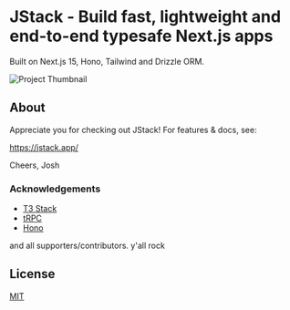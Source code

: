 # JStack - Build fast, lightweight and end-to-end typesafe Next.js apps

Built on Next.js 15, Hono, Tailwind and Drizzle ORM.

![Project Thumbnail](https://github.com/upstash/jstack/blob/main/www/public/thumbnail.png)

## About

Appreciate you for checking out JStack! For features & docs, see:

https://jstack.app/

Cheers,
Josh

### Acknowledgements

- [T3 Stack](https://github.com/t3-oss/create-t3-app)
- [tRPC](https://trpc.io/)
- [Hono](https://hono.dev/)

and all supporters/contributors. y'all rock

## License

[MIT](https://choosealicense.com/licenses/mit/)

